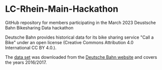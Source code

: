 # LC-Rhein-Main-Hackathon
GitHub repository for members participating in the March 2023  Deustsche Bahn Bikesharing Data hackathon

Deutsche Bahn provides historical data for its bike sharing service "Call a Bike" under an open license (Creative Commons Attribution 4.0 International CC BY 4.0.).

The [data set]() was downloaded from the [Deutsche Bahn website](https://data.deutschebahn.com/dataset/data-call-a-bike.html) and covers the years 2016/2017.
